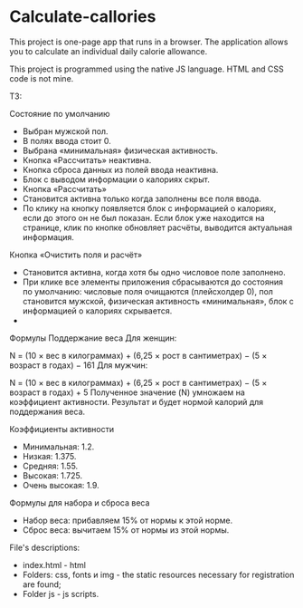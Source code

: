 # Calculate-callories
This project is one-page app that runs in a browser. The application allows you to calculate an individual daily calorie allowance. 

This project is programmed using the native JS language. HTML and CSS code is not mine. 

ТЗ:

Состояние по умолчанию
- Выбран мужской пол.
- В полях ввода стоит 0.
- Выбрана «минимальная» физическая активность.
- Кнопка «Рассчитать» неактивна.
- Кнопка сброса данных из полей ввода неактивна.
- Блок с выводом информации о калориях скрыт.
- Кнопка «Рассчитать»
- Становится активна только когда заполнены все поля ввода.
- По клику на кнопку появляется блок с информацией о калориях, если до этого он не был показан. Если блок уже находится на странице, клик по кнопке обновляет расчёты, 
 выводится актуальная информация.

Кнопка «Очистить поля и расчёт» 
- Становится активна, когда хотя бы одно числовое поле заполнено.
- При клике все элементы приложения сбрасываются до состояния по умолчанию: числовые поля очищаются (плейсхолдер 0), пол становится мужской, физическая активность «минимальная», блок с информацией о калориях скрывается.
- 
Формулы
Поддержание веса
Для женщин:

N = (10 × вес в килограммах) + (6,25 × рост в сантиметрах) − (5 × возраст в годах) − 161
Для мужчин:

N = (10 × вес в килограммах) + (6,25 × рост в сантиметрах) − (5 × возраст в годах) + 5
Полученное значение (N) умножаем на коэффициент активности. Результат и будет нормой калорий для поддержания веса.

Коэффициенты активности
- Минимальная: 1.2.
- Низкая: 1.375.
- Средняя: 1.55.
- Высокая: 1.725.
- Очень высокая: 1.9.

Формулы для набора и сброса веса
- Набор веса: прибавляем 15% от нормы к этой норме.
- Сброс веса: вычитаем 15% от нормы из этой нормы.

File's descriptions:
- index.html - html
- Folders: css, fonts и img - the static resources necessary for registration are found;
- Folder js - js scripts.
